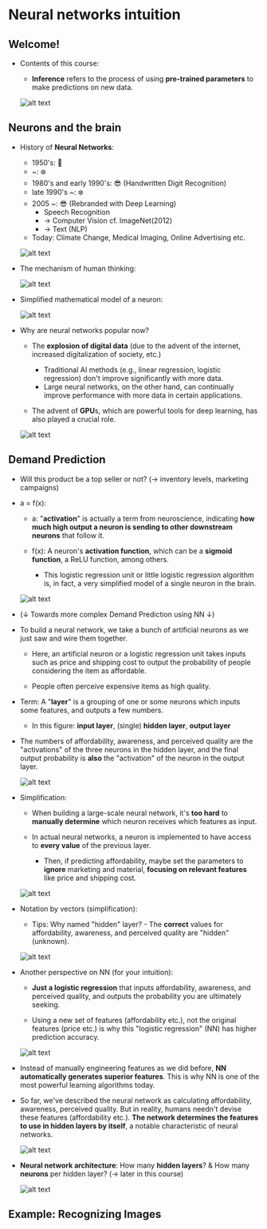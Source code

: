 # Neural networks intuition

## Welcome!

- Contents of this course:

  - **Inference** refers to the process of using **pre-trained parameters** to make predictions on new data.

  ![alt text](resources/notes/01.png)

## Neurons and the brain

- History of **Neural Networks**:

  - 1950's: 🚀
  - ~: ❄️
  - 1980's and early 1990's: 😎 (Handwritten Digit Recognition)
  - late 1990's ~: ❄️
  - 2005 ~: 😎 (Rebranded with Deep Learning)
    - Speech Recognition
    - &rarr; Computer Vision cf. ImageNet(2012)
    - &rarr; Text (NLP)
  - Today: Climate Change, Medical Imaging, Online Advertising etc.

  ![alt text](resources/notes/02.png)

- The mechanism of human thinking:

  ![alt text](resources/notes/03.png)

- Simplified mathematical model of a neuron:

  ![alt text](resources/notes/04.png)

- Why are neural networks popular now?

  - The **explosion of digital data** (due to the advent of the internet, increased digitalization of society, etc.)

    - Traditional AI methods (e.g., linear regression, logistic regression) don't improve significantly with more data.
    - Large neural networks, on the other hand, can continually improve performance with more data in certain applications.

  - The advent of **GPU**s, which are powerful tools for deep learning, has also played a crucial role.

  ![alt text](resources/notes/05.png)

## Demand Prediction

- Will this product be a top seller or not? (&rarr; inventory levels, marketing campaigns)

- a = f(x):

  - a: "**activation**" is actually a term from neuroscience, indicating **how much high output a neuron is sending to other downstream neurons** that follow it.

  - f(x): A neuron's **activation function**, which can be a **sigmoid function**, a ReLU function, among others.

    - This logistic regression unit or little logistic regression algorithm is, in fact, a very simplified model of a single neuron in the brain.

  ![alt text](resources/notes/06.png)

- (&darr; Towards more complex Demand Prediction using NN &darr;)

- To build a neural network, we take a bunch of artificial neurons as we just saw and wire them together.

  - Here, an artificial neuron or a logistic regression unit takes inputs such as price and shipping cost to output the probability of people considering the item as affordable.

  - People often perceive expensive items as high quality.

- Term: A "**layer**" is a grouping of one or some neurons which inputs some features, and outputs a few numbers.

  - In this figure: **input layer**, (single) **hidden layer**, **output layer**

- The numbers of affordability, awareness, and perceived quality are the "activations" of the three neurons in the hidden layer, and the final output probability is **also** the "activation" of the neuron in the output layer.

  ![alt text](resources/notes/07.png)

- Simplification:

  - When building a large-scale neural network, it's **too hard** to **manually determine** which neuron receives which features as input.

  - In actual neural networks, a neuron is implemented to have access to **every value** of the previous layer.

    - Then, if predicting affordability, maybe set the parameters to **ignore** marketing and material, **focusing on relevant features** like price and shipping cost.

  ![alt text](resources/notes/08.png)

- Notation by vectors (simplification):

  - Tips: Why named "hidden" layer? - The **correct** values for affordability, awareness, and perceived quality are "hidden" (unknown).

  ![alt text](resources/notes/09.png)

- Another perspective on NN (for your intuition):

  - **Just a logistic regression** that inputs affordability, awareness, and perceived quality, and outputs the probability you are ultimately seeking.

  - Using a new set of features (affordability etc.), not the original features (price etc.) is why this "logistic regression" (NN) has higher prediction accuracy.

  ![alt text](resources/notes/10.png)

- Instead of manually engineering features as we did before, **NN automatically generates superior features**. This is why NN is one of the most powerful learning algorithms today.

- So far, we've described the neural network as calculating affordability, awareness, perceived quality. But in reality, humans needn't devise these features (affordability etc.). **The network determines the features to use in hidden layers by itself**, a notable characteristic of neural networks.

  ![alt text](resources/notes/11.png)

- **Neural network architecture**: How many **hidden layers**? & How many **neurons** per hidden layer? (&rarr; later in this course)

  ![alt text](resources/notes/12.png)

## Example: Recognizing Images
